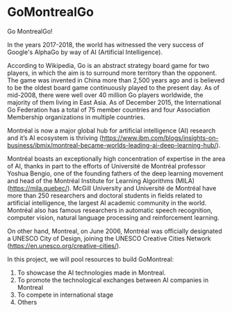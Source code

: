 # GoMontrealGo
Go MontrealGo!

In the years 2017-2018, the world has witnessed the very success of Google's AlphaGo by way of AI (Artificial Intelligence).

According to Wikipedia, Go is an abstract strategy board game for two players, in which the aim is to surround more territory than the opponent. The game was invented in China more than 2,500 years ago and is believed to be the oldest board game continuously played to the present day. As of mid-2008, there were well over 40 million Go players worldwide, the majority of them living in East Asia. As of December 2015, the International Go Federation has a total of 75 member countries and four Association Membership organizations in multiple countries.

Montréal is now a major global hub for artificial intelligence (AI) research and it’s AI ecosystem is thriving (https://www.ibm.com/blogs/insights-on-business/ibmix/montreal-became-worlds-leading-ai-deep-learning-hub/).

Montréal boasts an exceptionally high concentration of expertise in the area of AI, thanks in part to the efforts of Université de Montréal professor Yoshua Bengio, one of the founding fathers of the deep learning movement and head of the Montréal Institute for Learning Algorithms (MILA) (https://mila.quebec/). McGill University and Université de Montréal have more than 250 researchers and doctoral students in fields related to artificial intelligence, the largest AI academic community in the world. Montréal also has famous researchers in automatic speech recognition, computer vision, natural language processing and reinforcement learning.

On other hand, Montreal, on June 2006, Montréal was officially designated a UNESCO City of Design, joining the UNESCO Creative Cities Network (https://en.unesco.org/creative-cities/).

In this project, we will pool resources to build GoMontreal:

1. To showcase the AI technologies made in Montreal.
2. To promote the technological exchanges between AI companies in Montreal
3. To compete in international stage
4. Others
